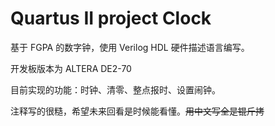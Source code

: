 # Quartus II project Clock

基于 FGPA 的数字钟，使用 Verilog HDL 硬件描述语言编写。

开发板版本为 ALTERA DE2-70

目前实现的功能：时钟、清零、整点报时、设置闹钟。

注释写的很糙，希望未来回看是时候能看懂。~~用中文写全是锟斤拷~~